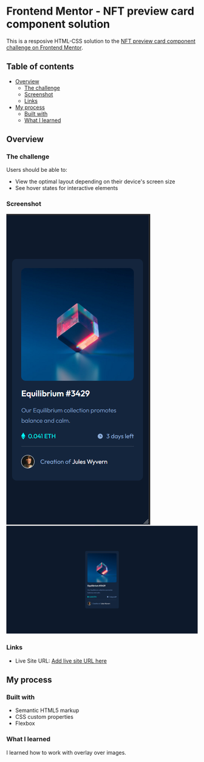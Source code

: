 # Frontend Mentor - NFT preview card component solution

This is a resposive HTML-CSS solution to the [NFT preview card component challenge on Frontend Mentor](https://www.frontendmentor.io/challenges/nft-preview-card-component-SbdUL_w0U).

## Table of contents

- [Overview](#overview)
  - [The challenge](#the-challenge)
  - [Screenshot](#screenshot)
  - [Links](#links)
- [My process](#my-process)
  - [Built with](#built-with)
  - [What I learned](#what-i-learned)


## Overview

### The challenge

Users should be able to:

- View the optimal layout depending on their device's screen size
- See hover states for interactive elements

### Screenshot

![](./images/mobile.png)
![](./images/desktop.png)

### Links

- Live Site URL: [Add live site URL here](https://nft-preview-card-component-wheat.vercel.app/)

## My process

### Built with

- Semantic HTML5 markup
- CSS custom properties
- Flexbox


### What I learned

I learned how to work with overlay over images. 



